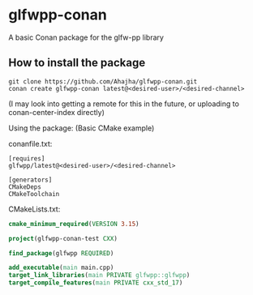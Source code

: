 # glfwpp-conan
A basic Conan package for the glfw-pp library

## How to install the package
```
git clone https://github.com/Ahajha/glfwpp-conan.git
conan create glfwpp-conan latest@<desired-user>/<desired-channel>
```

(I may look into getting a remote for this in the future, or uploading to conan-center-index directly)

Using the package: (Basic CMake example)

conanfile.txt:
```
[requires]
glfwpp/latest@<desired-user>/<desired-channel>

[generators]
CMakeDeps
CMakeToolchain
```

CMakeLists.txt:
```cmake
cmake_minimum_required(VERSION 3.15)

project(glfwpp-conan-test CXX)

find_package(glfwpp REQUIRED)

add_executable(main main.cpp)
target_link_libraries(main PRIVATE glfwpp::glfwpp)
target_compile_features(main PRIVATE cxx_std_17)
```

